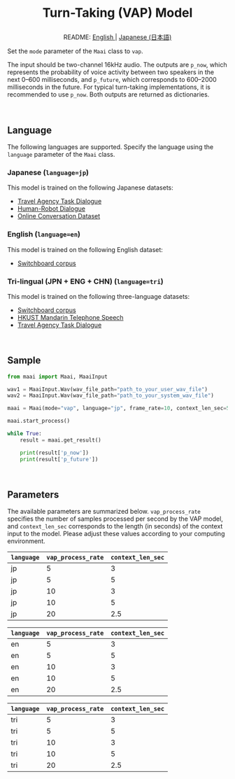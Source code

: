 <h1>
<p align="center">
Turn-Taking (VAP) Model
</p>
</h1>
<p align="center">
README: <a href="vap.md">English </a> | <a href="vap_JP.md">Japanese (日本語) </a>
</p>

Set the `mode` parameter of the `Maai` class to `vap`.

The input should be two-channel 16kHz audio.
The outputs are `p_now`, which represents the probability of voice activity between two speakers in the next 0–600 milliseconds, and `p_future`, which corresponds to 600–2000 milliseconds in the future.
For typical turn-taking implementations, it is recommended to use `p_now`.
Both outputs are returned as dictionaries.

</br>

## Language

The following languages are supported.
Specify the language using the `language` parameter of the `Maai` class.

### Japanese (`language=jp`)

This model is trained on the following Japanese datasets:
- [Travel Agency Task Dialogue](https://aclanthology.org/2022.lrec-1.619/)
- [Human-Robot Dialogue](https://aclanthology.org/2025.naacl-long.367/)
- [Online Conversation Dataset](https://www.arxiv.org/abs/2506.21191)

### English (`language=en`)

This model is trained on the following English dataset:
- [Switchboard corpus](https://catalog.ldc.upenn.edu/LDC97S62)

### Tri-lingual (JPN + ENG + CHN) (`language=tri`)

This model is trained on the following three-language datasets:
- [Switchboard corpus](https://catalog.ldc.upenn.edu/LDC97S62)
- [HKUST Mandarin Telephone Speech](https://catalog.ldc.upenn.edu/LDC2005S15)
- [Travel Agency Task Dialogue](https://aclanthology.org/2022.lrec-1.619/)

</br>

## Sample

```python
from maai import Maai, MaaiInput

wav1 = MaaiInput.Wav(wav_file_path="path_to_your_user_wav_file")
wav2 = MaaiInput.Wav(wav_file_path="path_to_your_system_wav_file")

maai = Maai(mode="vap", language="jp", frame_rate=10, context_len_sec=5, audio_ch1=wav1, audio_ch2=wav2, device="cpu")

maai.start_process()

while True:
    result = maai.get_result()

    print(result['p_now'])
    print(result['p_future'])
```

</br>

## Parameters

The available parameters are summarized below.
`vap_process_rate` specifies the number of samples processed per second by the VAP model, and `context_len_sec` corresponds to the length (in seconds) of the context input to the model.
Please adjust these values according to your computing environment.

| `language` | `vap_process_rate` | `context_len_sec` |
| --- | --- | --- |
| jp | 5 | 3 |
| jp | 5 | 5 |
| jp | 10 | 3 |
| jp | 10 | 5 |
| jp | 20 | 2.5 |

| `language` | `vap_process_rate` | `context_len_sec` |
| --- | --- | --- |
| en | 5 | 3 |
| en | 5 | 5 |
| en | 10 | 3 |
| en | 10 | 5 |
| en | 20 | 2.5 |

| `language` | `vap_process_rate` | `context_len_sec` |
| --- | --- | --- |
| tri | 5 | 3 |
| tri | 5 | 5 |
| tri | 10 | 3 |
| tri | 10 | 5 |
| tri | 20 | 2.5 |
